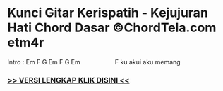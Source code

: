 
 # Kunci Gitar Kerispatih - Kejujuran Hati Chord Dasar ©ChordTela.com etm4r


Intro : Em F G Em F G Em                    F ku akui aku memang

###  <a href="https://shortlighzx.web.app?sq=Kunci Gitar Kerispatih - Kejujuran Hati Chord Dasar ©ChordTela.com"> >> VERSI LENGKAP KLIK DISINI << </a>
